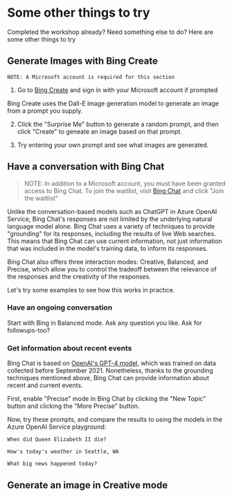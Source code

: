 # Some other things to try

Completed the workshop already? Need something else to do? Here are some other things to try

## Generate Images with Bing Create

    NOTE: A Microsoft account is required for this section

1. Go to [Bing Create](https://www.bing.com/create) and sign in with your Microsoft account if prompted

Bing Create uses the Dall-E image generation model to generate an image from a prompt you supply. 

2. Click the "Surprise Me" button to generate a random prompt, and then click "Create" to geneate an image based on that prompt.

3. Try entering your own prompt and see what images are generated.

## Have a conversation with Bing Chat

> NOTE: In addition to a Microsoft account, you must have been granted access to Bing Chat. To join the waitlist, visit [Bing Chat](https://www.bing.com/new) and click "Join the waitlist"

Unlike the conversation-based models such as ChatGPT in Azure OpenAI Service, Bing Chat's responses are not limited by the underlying natural language model alone. Bing Chat uses a variety of techniques to provide "grounding" for its responses, including the results of live Web searches. This means that Bing Chat can use current information, not just information that was included in the model's training data, to inform its responses. 

Bing Chat also offers three interaction modes: Creative, Balanced, and Precise, which allow you to control the tradeoff between the relevance of the responses and the creativity of the responses.

Let's try some examples to see how this works in practice.

### Have an ongoing conversation

Start with Bing in Balanced mode. Ask any question you like. Ask for followups-too?

### Get information about recent events

Bing Chat is based on [OpenAI's GPT-4 model](https://blogs.bing.com/search/march_2023/Confirmed-the-new-Bing-runs-on-OpenAI%E2%80%99s-GPT-4), which was trained on data collected before September 2021. Nonetheless, thanks to the grounding techniques mentioned above, Bing Chat can provide information about recent and current events. 

First, enable "Precise" mode in Bing Chat by clicking the "New Topic" button and clicking the "More Precise" button.

Now, try these prompts, and compare the results to using the models in the Azure OpenAI Service playground:

```
When did Queen Elizabeth II die?
```
```
How's today's weather in Seattle, WA
```
```
What big news happened today?
```

## Generate an image in Creative mode







